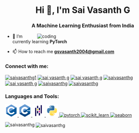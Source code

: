 <h1 align="center">Hi 👋, I'm Sai Vasanth G</h1>
<h3 align="center">A Machine Learning Enthusiast from India</h3>

<img align="right" alt="coding" width="400" src="https://www.zirous.com/wp-content/uploads/2019/11/Machine-Learning-Gif.gif">

- 🌱 I’m currently learning **PyTorch**

- 📫 How to reach me **gsvasanth2004@gmail.com**

<h3 align="left">Connect with me:</h3>
<p align="left">
<a href="https://twitter.com/saivasanthg1" target="blank"><img align="center" src="https://raw.githubusercontent.com/rahuldkjain/github-profile-readme-generator/master/src/images/icons/Social/twitter.svg" alt="saivasanthg1" height="30" width="40" /></a>
<a href="https://linkedin.com/in/sai vasanth g" target="blank"><img align="center" src="https://raw.githubusercontent.com/rahuldkjain/github-profile-readme-generator/master/src/images/icons/Social/linked-in-alt.svg" alt="sai vasanth g" height="30" width="40" /></a>
<a href="https://kaggle.com/sai vasanth g" target="blank"><img align="center" src="https://raw.githubusercontent.com/rahuldkjain/github-profile-readme-generator/master/src/images/icons/Social/kaggle.svg" alt="sai vasanth g" height="30" width="40" /></a>
<a href="https://instagram.com/saivasanthg" target="blank"><img align="center" src="https://raw.githubusercontent.com/rahuldkjain/github-profile-readme-generator/master/src/images/icons/Social/instagram.svg" alt="saivasanthg" height="30" width="40" /></a>
<a href="https://www.hackerrank.com/sai vasanth g" target="blank"><img align="center" src="https://raw.githubusercontent.com/rahuldkjain/github-profile-readme-generator/master/src/images/icons/Social/hackerrank.svg" alt="sai vasanth g" height="30" width="40" /></a>
<a href="https://codeforces.com/profile/saivasanthg" target="blank"><img align="center" src="https://raw.githubusercontent.com/rahuldkjain/github-profile-readme-generator/master/src/images/icons/Social/codeforces.svg" alt="saivasanthg" height="30" width="40" /></a>
<a href="https://www.leetcode.com/saivasanthg" target="blank"><img align="center" src="https://raw.githubusercontent.com/rahuldkjain/github-profile-readme-generator/master/src/images/icons/Social/leet-code.svg" alt="saivasanthg" height="30" width="40" /></a>
</p>

<h3 align="left">Languages and Tools:</h3>
<p align="left"> <a href="https://www.cprogramming.com/" target="_blank" rel="noreferrer"> <img src="https://raw.githubusercontent.com/devicons/devicon/master/icons/c/c-original.svg" alt="c" width="40" height="40"/> </a> <a href="https://www.w3schools.com/cpp/" target="_blank" rel="noreferrer"> <img src="https://raw.githubusercontent.com/devicons/devicon/master/icons/cplusplus/cplusplus-original.svg" alt="cplusplus" width="40" height="40"/> </a> <a href="https://pandas.pydata.org/" target="_blank" rel="noreferrer"> <img src="https://raw.githubusercontent.com/devicons/devicon/2ae2a900d2f041da66e950e4d48052658d850630/icons/pandas/pandas-original.svg" alt="pandas" width="40" height="40"/> </a> <a href="https://www.python.org" target="_blank" rel="noreferrer"> <img src="https://raw.githubusercontent.com/devicons/devicon/master/icons/python/python-original.svg" alt="python" width="40" height="40"/> </a> <a href="https://pytorch.org/" target="_blank" rel="noreferrer"> <img src="https://www.vectorlogo.zone/logos/pytorch/pytorch-icon.svg" alt="pytorch" width="40" height="40"/> </a> <a href="https://scikit-learn.org/" target="_blank" rel="noreferrer"> <img src="https://upload.wikimedia.org/wikipedia/commons/0/05/Scikit_learn_logo_small.svg" alt="scikit_learn" width="40" height="40"/> </a> <a href="https://seaborn.pydata.org/" target="_blank" rel="noreferrer"> <img src="https://seaborn.pydata.org/_images/logo-mark-lightbg.svg" alt="seaborn" width="40" height="40"/> </a> </p>

<p><img align="left" src="https://github-readme-stats.vercel.app/api/top-langs?username=saivasanthg&show_icons=true&locale=en&layout=compact" alt="saivasanthg" /></p>

<p>&nbsp;<img align="center" src="https://github-readme-stats.vercel.app/api?username=saivasanthg&show_icons=true&locale=en" alt="saivasanthg" /></p>

